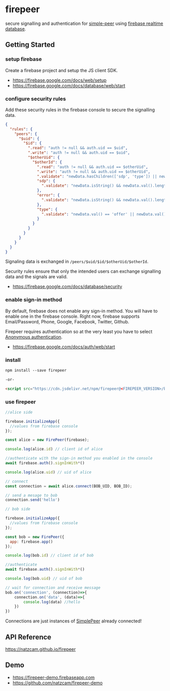 # firepeer

secure signalling and authentication for [simple-peer](https://github.com/feross/simple-peer) using [firebase realtime database](https://firebase.google.com/docs/database/).

## Getting Started

### setup firebase

Create a firebase project and setup the JS client SDK.

- https://firebase.google.com/docs/web/setup
- https://firebase.google.com/docs/database/web/start

### configure security rules

Add these security rules in the firebase console to secure the signalling data.

```json
{
  "rules": {
    "peers": {
      "$uid": {
        "$id": {
          ".read": "auth != null && auth.uid == $uid",
          ".write": "auth != null && auth.uid == $uid",
          "$otherUid": {
            "$otherId": {
              ".read": "auth != null && auth.uid == $otherUid",
              ".write": "auth != null && auth.uid == $otherUid",
              ".validate": "newData.hasChildren(['sdp', 'type']) || newData.hasChildren(['type', 'error'])",
              "sdp": {
                ".validate": "newData.isString() && newData.val().length < 4000"
              },
              "error": {
                ".validate": "newData.isString() && newData.val().length < 1000"
              },
              "type": {
                ".validate": "newData.val() == 'offer' || newData.val() == 'answer'"
              }
            }
          }
        }
      }
    }
  }
}
```

Signaling data is exchanged in `/peers/$uid/$id/$otherUid/$otherId`.

Security rules ensure that only the intended users can exchange signalling data and the signals are valid.

- https://firebase.google.com/docs/database/security

### enable sign-in method

By default, firebase does not enable any sign-in method. You will have to enable one in the firebase console. Right now, firebase supports Email/Password, Phone, Google, Facebook, Twitter, Github. 

Firepeer requires authentication so at the very least you have to select [Anonymous authentication](https://firebase.google.com/docs/auth/web/anonymous-auth).

- https://firebase.google.com/docs/auth/web/start

### install

```html
npm install --save firepeer

-or-

<script src="https://cdn.jsdelivr.net/npm/firepeer@<FIREPEER_VERSION>/build/lib/firepeer.min.js"></script>
```

### use firepeer

```javascript
//alice side

firebase.initializeApp({
  //values from firebase console
});

const alice = new FirePeer(firebase);

console.log(alice.id) // client id of alice

//authenticate with the sign-in method you enabled in the console
await firebase.auth().signInWith*()

console.log(alice.uid) // uid of alice

// connect
const connection = await alice.connect(BOB_UID, BOB_ID);

// send a mesage to bob
connection.send('hello')
```

```javascript
// bob side

firebase.initializeApp({
  //values from firebase console
});

const bob = new FirePeer({
  app: firebase.app()
});

console.log(bob.id) // client id of bob

//authenticate
await firebase.auth().signInWith*()

console.log(bob.uid) // uid of bob

// wait for connection and receive message
bob.on('connection', (connection)=>{
    connection.on('data', (data)=>{
        console.log(data) //hello
    })
})
```

Connections are just instances of [SimplePeer](https://github.com/feross/simple-peer#api) already connected!

## API Reference

https://natzcam.github.io/firepeer

## Demo

- https://firepeer-demo.firebaseapp.com
- https://github.com/natzcam/firepeer-demo
